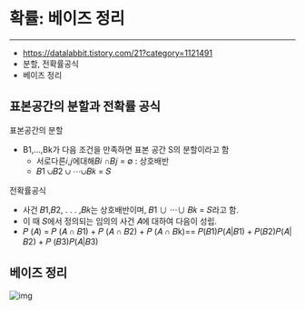 # 확률: 베이즈 정리

---

- https://datalabbit.tistory.com/21?category=1121491
- 분할, 전확률공식
- 베이즈 정리

## 표본공간의 분할과 전확률 공식

표본공간의 분할

- B1,...,Bk가 다음 조건을 만족하면 표본 공간 S의 분할이라고 함
  - 서로다른𝑖,𝑗에대해𝐵𝑖 ∩𝐵𝑗 = ∅ : 상호배반
  - 𝐵1 ∪𝐵2 ∪ ⋯∪𝐵𝑘 = 𝑆

전확률공식

- 사건 𝐵1,𝐵2, . . . ,𝐵𝑘는 상호배반이며, 𝐵1 ∪ ⋯∪ 𝐵𝑘 = 𝑆라고 함. 
- 이 때 𝑆에서 정의되는 임의의 사건 𝐴에 대하여 다음이 성립.
- 𝑃 (𝐴) = 𝑃 (𝐴 ∩ 𝐵1) + 𝑃 (𝐴 ∩ 𝐵2) + 𝑃 (𝐴 ∩ 𝐵k)== 𝑃(𝐵1)𝑃(𝐴|𝐵1) + 𝑃(𝐵2)𝑃(𝐴|𝐵2) + 𝑃 (𝐵3)𝑃(𝐴|𝐵3)

## 베이즈 정리

![img](https://blog.kakaocdn.net/dn/ba5nCJ/btqEnIAHeSt/2nyFiVlaZ7IXyRSFuRK1UK/img.png)